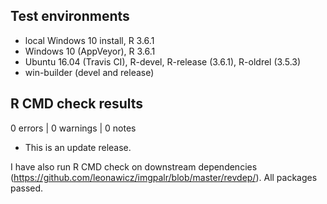 ## Test environments

* local Windows 10 install, R 3.6.1
* Windows 10 (AppVeyor), R 3.6.1
* Ubuntu 16.04 (Travis CI), R-devel, R-release (3.6.1), R-oldrel (3.5.3)
* win-builder (devel and release)

## R CMD check results

0 errors | 0 warnings | 0 notes

* This is an update release.

I have also run R CMD check on downstream dependencies 
(https://github.com/leonawicz/imgpalr/blob/master/revdep/). 
All packages passed.
